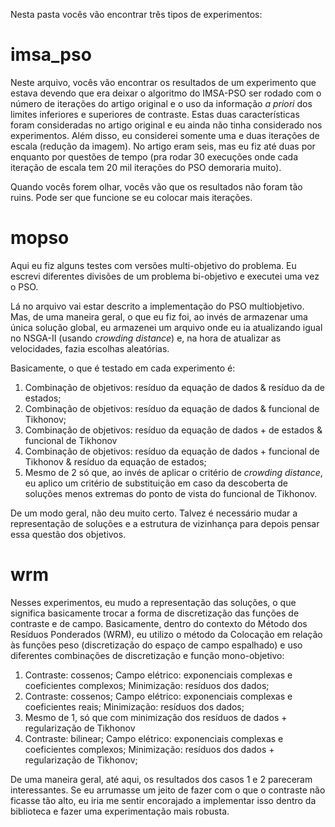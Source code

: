 Nesta pasta vocês vão encontrar três tipos de experimentos:

# imsa_pso

Neste arquivo, vocês vão encontrar os resultados de um experimento que estava devendo que era deixar o algoritmo do IMSA-PSO ser rodado com o número de iterações do artigo original e o uso da informação *a priori* dos limites inferiores e superiores de contraste. Estas duas características foram consideradas no artigo original e eu ainda não tinha considerado nos experimentos. Além disso, eu considerei somente uma e duas iterações de escala (redução da imagem). No artigo eram seis, mas eu fiz até duas por enquanto por questões de tempo (pra rodar 30 execuções onde cada iteração de escala tem 20 mil iterações do PSO demoraria muito).

Quando vocês forem olhar, vocês vão que os resultados não foram tão ruins. Pode ser que funcione se eu colocar mais iterações.

# mopso

Aqui eu fiz alguns testes com versões multi-objetivo do problema. Eu escrevi diferentes divisões de um problema bi-objetivo e executei uma vez o PSO.

Lá no arquivo vai estar descrito a implementação do PSO multiobjetivo. Mas, de uma maneira geral, o que eu fiz foi, ao invés de armazenar uma única solução global, eu armazenei um arquivo onde eu ia atualizando igual no NSGA-II (usando *crowding distance*) e, na hora de atualizar as velocidades, fazia escolhas aleatórias.

Basicamente, o que é testado em cada experimento é:

1. Combinação de objetivos: resíduo da equação de dados & resíduo da de estados;
2. Combinação de objetivos: resíduo da equação de dados & funcional de Tikhonov;
3. Combinação de objetivos: resíduo da equação de dados + de estados & funcional de Tikhonov
4. Combinação de objetivos: resíduo da equação de dados + funcional de Tikhonov & resíduo da equação de estados;
5. Mesmo de 2 só que, ao invés de aplicar o critério de *crowding distance*, eu aplico um critério de substituição em caso da descoberta de soluções menos extremas do ponto de vista do funcional de Tikhonov.

De um modo geral, não deu muito certo. Talvez é necessário mudar a representação de soluções e a estrutura de vizinhança para depois pensar essa questão dos objetivos.

# wrm

Nesses experimentos, eu mudo a representação das soluções, o que significa basicamente trocar a forma de discretização das funções de contraste e de campo. Basicamente, dentro do contexto do Método dos Resíduos Ponderados (WRM), eu utilizo o método da Colocação em relação às funções peso (discretização do espaço de campo espalhado) e uso diferentes combinações de discretização e função mono-objetivo:

1. Contraste: cossenos; Campo elétrico: exponenciais complexas e coeficientes complexos; Minimização: resíduos dos dados;
2. Contraste: cossenos; Campo elétrico: exponenciais complexas e coeficientes reais; Minimização: resíduos dos dados;
3. Mesmo de 1, só que com minimização dos resíduos de dados + regularização de Tikhonov
4. Contraste: bilinear; Campo elétrico: exponenciais complexas e coeficientes complexos; Minimização: resíduos dos dados + regularização de Tikhonov;

De uma maneira geral, até aqui, os resultados dos casos 1 e 2 pareceram interessantes. Se eu arrumasse um jeito de fazer com o que o contraste não ficasse tão alto, eu iria me sentir encorajado a implementar isso dentro da biblioteca e fazer uma experimentação mais robusta.

